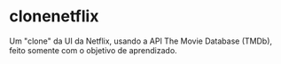 # clonenetflix
Um "clone" da UI da Netflix, usando a API The Movie Database (TMDb), feito somente com o objetivo de aprendizado.
